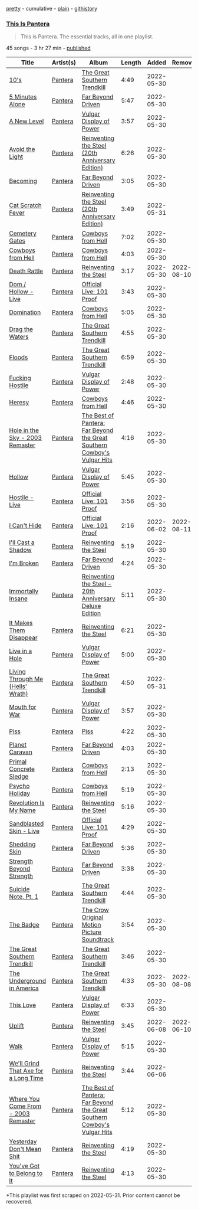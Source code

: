 [pretty](/playlists/pretty/37i9dQZF1DZ06evO0zub2o.md) - cumulative - [plain](/playlists/plain/37i9dQZF1DZ06evO0zub2o) - [githistory](https://github.githistory.xyz/mackorone/spotify-playlist-archive/blob/main/playlists/plain/37i9dQZF1DZ06evO0zub2o)

### [This Is Pantera](https://open.spotify.com/playlist/37i9dQZF1DZ06evO0zub2o)

> This is Pantera\. The essential tracks, all in one playlist.

45 songs - 3 hr 27 min - [published](https://open.spotify.com/playlist/1zBfVtBdGvqKp0BxRxmuTP)

| Title | Artist(s) | Album | Length | Added | Removed |
|---|---|---|---|---|---|
| [10's](https://open.spotify.com/track/5qG4mrKUlmGce1FA4wGrr7) | [Pantera](https://open.spotify.com/artist/14pVkFUHDL207LzLHtSA18) | [The Great Southern Trendkill](https://open.spotify.com/album/4LdquqwQoyu1pE6Vq8PIha) | 4:49 | 2022-05-30 |  |
| [5 Minutes Alone](https://open.spotify.com/track/5SAEMjVQbmin3g7b0RG6me) | [Pantera](https://open.spotify.com/artist/14pVkFUHDL207LzLHtSA18) | [Far Beyond Driven](https://open.spotify.com/album/70GAqt2avSiKBJ2IEymou1) | 5:47 | 2022-05-30 |  |
| [A New Level](https://open.spotify.com/track/5Tdx85q8KQIcIZJ9XoHblt) | [Pantera](https://open.spotify.com/artist/14pVkFUHDL207LzLHtSA18) | [Vulgar Display of Power](https://open.spotify.com/album/7kW0cpKgSVsEqcc8xgbSb0) | 3:57 | 2022-05-30 |  |
| [Avoid the Light](https://open.spotify.com/track/7BkWSwQXa1hSa3c2fqBjwu) | [Pantera](https://open.spotify.com/artist/14pVkFUHDL207LzLHtSA18) | [Reinventing the Steel \(20th Anniversary Edition\)](https://open.spotify.com/album/6OuB0VXwf8uJQdRTxfzsH3) | 6:26 | 2022-05-30 |  |
| [Becoming](https://open.spotify.com/track/3iV11AiIEDIOVjKy3kgjld) | [Pantera](https://open.spotify.com/artist/14pVkFUHDL207LzLHtSA18) | [Far Beyond Driven](https://open.spotify.com/album/70GAqt2avSiKBJ2IEymou1) | 3:05 | 2022-05-30 |  |
| [Cat Scratch Fever](https://open.spotify.com/track/0baZSyZzsKSigMmoDno6Uk) | [Pantera](https://open.spotify.com/artist/14pVkFUHDL207LzLHtSA18) | [Reinventing the Steel \(20th Anniversary Edition\)](https://open.spotify.com/album/6OuB0VXwf8uJQdRTxfzsH3) | 3:49 | 2022-05-31 |  |
| [Cemetery Gates](https://open.spotify.com/track/4vJr55lngvhSM8WIh9CjQc) | [Pantera](https://open.spotify.com/artist/14pVkFUHDL207LzLHtSA18) | [Cowboys from Hell](https://open.spotify.com/album/5szY4sBOSD6IFjFN1RtWTe) | 7:02 | 2022-05-30 |  |
| [Cowboys from Hell](https://open.spotify.com/track/2SgbR6ttzoNlCRGQOKjrop) | [Pantera](https://open.spotify.com/artist/14pVkFUHDL207LzLHtSA18) | [Cowboys from Hell](https://open.spotify.com/album/5szY4sBOSD6IFjFN1RtWTe) | 4:03 | 2022-05-30 |  |
| [Death Rattle](https://open.spotify.com/track/3RZKDfdWKkPu92lQA1kjez) | [Pantera](https://open.spotify.com/artist/14pVkFUHDL207LzLHtSA18) | [Reinventing the Steel](https://open.spotify.com/album/7sEY94y1wQACVwMgeE62hd) | 3:17 | 2022-05-30 | 2022-08-10 |
| [Dom / Hollow \- Live](https://open.spotify.com/track/6DVxAei4u7nNrXbEs9XvNS) | [Pantera](https://open.spotify.com/artist/14pVkFUHDL207LzLHtSA18) | [Official Live: 101 Proof](https://open.spotify.com/album/5jhAuU3PRZsnck8CHgvqMS) | 3:43 | 2022-05-30 |  |
| [Domination](https://open.spotify.com/track/769cLRTw2y6KRdkFWFkxtu) | [Pantera](https://open.spotify.com/artist/14pVkFUHDL207LzLHtSA18) | [Cowboys from Hell](https://open.spotify.com/album/5szY4sBOSD6IFjFN1RtWTe) | 5:05 | 2022-05-30 |  |
| [Drag the Waters](https://open.spotify.com/track/5t8sFMJ2aQaHqLnrAd4Q40) | [Pantera](https://open.spotify.com/artist/14pVkFUHDL207LzLHtSA18) | [The Great Southern Trendkill](https://open.spotify.com/album/4LdquqwQoyu1pE6Vq8PIha) | 4:55 | 2022-05-30 |  |
| [Floods](https://open.spotify.com/track/1L2ZkXbRX00ZiaUDuMMgf7) | [Pantera](https://open.spotify.com/artist/14pVkFUHDL207LzLHtSA18) | [The Great Southern Trendkill](https://open.spotify.com/album/4LdquqwQoyu1pE6Vq8PIha) | 6:59 | 2022-05-30 |  |
| [Fucking Hostile](https://open.spotify.com/track/5RU50TPTgtxJLFNunUS2p5) | [Pantera](https://open.spotify.com/artist/14pVkFUHDL207LzLHtSA18) | [Vulgar Display of Power](https://open.spotify.com/album/7kW0cpKgSVsEqcc8xgbSb0) | 2:48 | 2022-05-30 |  |
| [Heresy](https://open.spotify.com/track/4c6yZLnA730uJgQf9fTW2M) | [Pantera](https://open.spotify.com/artist/14pVkFUHDL207LzLHtSA18) | [Cowboys from Hell](https://open.spotify.com/album/5szY4sBOSD6IFjFN1RtWTe) | 4:46 | 2022-05-30 |  |
| [Hole in the Sky \- 2003 Remaster](https://open.spotify.com/track/2jjzYGxHwPUEajef0NbOw7) | [Pantera](https://open.spotify.com/artist/14pVkFUHDL207LzLHtSA18) | [The Best of Pantera: Far Beyond the Great Southern Cowboy's Vulgar Hits](https://open.spotify.com/album/2pEiQl69yF4PZDXIBoZjaH) | 4:16 | 2022-05-30 |  |
| [Hollow](https://open.spotify.com/track/1lM1ZHTvfKi5CMRjsZ4Sg9) | [Pantera](https://open.spotify.com/artist/14pVkFUHDL207LzLHtSA18) | [Vulgar Display of Power](https://open.spotify.com/album/7kW0cpKgSVsEqcc8xgbSb0) | 5:45 | 2022-05-30 |  |
| [Hostile \- Live](https://open.spotify.com/track/4XDQGvmsZ0I3lANxJuhegH) | [Pantera](https://open.spotify.com/artist/14pVkFUHDL207LzLHtSA18) | [Official Live: 101 Proof](https://open.spotify.com/album/5jhAuU3PRZsnck8CHgvqMS) | 3:56 | 2022-05-30 |  |
| [I Can't Hide](https://open.spotify.com/track/2SHJINY5mfK79Ms7dACUBD) | [Pantera](https://open.spotify.com/artist/14pVkFUHDL207LzLHtSA18) | [Official Live: 101 Proof](https://open.spotify.com/album/5jhAuU3PRZsnck8CHgvqMS) | 2:16 | 2022-06-02 | 2022-08-11 |
| [I'll Cast a Shadow](https://open.spotify.com/track/4zwzfzX5nXgD5Ro2tXIxhf) | [Pantera](https://open.spotify.com/artist/14pVkFUHDL207LzLHtSA18) | [Reinventing the Steel](https://open.spotify.com/album/7sEY94y1wQACVwMgeE62hd) | 5:19 | 2022-05-30 |  |
| [I'm Broken](https://open.spotify.com/track/2M5WTwqnkyz7bW6P1CiD6q) | [Pantera](https://open.spotify.com/artist/14pVkFUHDL207LzLHtSA18) | [Far Beyond Driven](https://open.spotify.com/album/70GAqt2avSiKBJ2IEymou1) | 4:24 | 2022-05-30 |  |
| [Immortally Insane](https://open.spotify.com/track/2tbdpZIOkV8kK0pZDBxXRQ) | [Pantera](https://open.spotify.com/artist/14pVkFUHDL207LzLHtSA18) | [Reinventing the Steel \- 20th Anniversary Deluxe Edition](https://open.spotify.com/album/2nhNrmeayyt111lqj6Om4L) | 5:11 | 2022-05-30 |  |
| [It Makes Them Disappear](https://open.spotify.com/track/2rNljPJ1YPRIuP1fyhvn2N) | [Pantera](https://open.spotify.com/artist/14pVkFUHDL207LzLHtSA18) | [Reinventing the Steel](https://open.spotify.com/album/7sEY94y1wQACVwMgeE62hd) | 6:21 | 2022-05-30 |  |
| [Live in a Hole](https://open.spotify.com/track/5gUcLzosEDmiPLDpQUKqTP) | [Pantera](https://open.spotify.com/artist/14pVkFUHDL207LzLHtSA18) | [Vulgar Display of Power](https://open.spotify.com/album/7kW0cpKgSVsEqcc8xgbSb0) | 5:00 | 2022-05-30 |  |
| [Living Through Me \(Hells' Wrath\)](https://open.spotify.com/track/6Vz3UetdNRrWuGAcs6a6ey) | [Pantera](https://open.spotify.com/artist/14pVkFUHDL207LzLHtSA18) | [The Great Southern Trendkill](https://open.spotify.com/album/4LdquqwQoyu1pE6Vq8PIha) | 4:50 | 2022-05-31 |  |
| [Mouth for War](https://open.spotify.com/track/6rkeaQRCWZxwkjhyqgxjXi) | [Pantera](https://open.spotify.com/artist/14pVkFUHDL207LzLHtSA18) | [Vulgar Display of Power](https://open.spotify.com/album/7kW0cpKgSVsEqcc8xgbSb0) | 3:57 | 2022-05-30 |  |
| [Piss](https://open.spotify.com/track/5glW68ECkgLLPlleSdJa28) | [Pantera](https://open.spotify.com/artist/14pVkFUHDL207LzLHtSA18) | [Piss](https://open.spotify.com/album/1wQbBWymUA04PZTORsZvR3) | 4:22 | 2022-05-30 |  |
| [Planet Caravan](https://open.spotify.com/track/78YknDXAOrz0E9ves11vnK) | [Pantera](https://open.spotify.com/artist/14pVkFUHDL207LzLHtSA18) | [Far Beyond Driven](https://open.spotify.com/album/70GAqt2avSiKBJ2IEymou1) | 4:03 | 2022-05-30 |  |
| [Primal Concrete Sledge](https://open.spotify.com/track/6lJJcUjhsp0TJRuzUIPOYO) | [Pantera](https://open.spotify.com/artist/14pVkFUHDL207LzLHtSA18) | [Cowboys from Hell](https://open.spotify.com/album/5szY4sBOSD6IFjFN1RtWTe) | 2:13 | 2022-05-30 |  |
| [Psycho Holiday](https://open.spotify.com/track/5JCZHWdFLg2rXtg684rTHt) | [Pantera](https://open.spotify.com/artist/14pVkFUHDL207LzLHtSA18) | [Cowboys from Hell](https://open.spotify.com/album/5szY4sBOSD6IFjFN1RtWTe) | 5:19 | 2022-05-30 |  |
| [Revolution Is My Name](https://open.spotify.com/track/6LhUsJiXAuxoalUz01evh0) | [Pantera](https://open.spotify.com/artist/14pVkFUHDL207LzLHtSA18) | [Reinventing the Steel](https://open.spotify.com/album/7sEY94y1wQACVwMgeE62hd) | 5:16 | 2022-05-30 |  |
| [Sandblasted Skin \- Live](https://open.spotify.com/track/7A3ZvT0Pb1ib9w4yVnORNp) | [Pantera](https://open.spotify.com/artist/14pVkFUHDL207LzLHtSA18) | [Official Live: 101 Proof](https://open.spotify.com/album/5jhAuU3PRZsnck8CHgvqMS) | 4:29 | 2022-05-30 |  |
| [Shedding Skin](https://open.spotify.com/track/1eajy6fnktZk1rLVYWXr2P) | [Pantera](https://open.spotify.com/artist/14pVkFUHDL207LzLHtSA18) | [Far Beyond Driven](https://open.spotify.com/album/70GAqt2avSiKBJ2IEymou1) | 5:36 | 2022-05-30 |  |
| [Strength Beyond Strength](https://open.spotify.com/track/6TGw6QkUsQIcAxfq1EFfjP) | [Pantera](https://open.spotify.com/artist/14pVkFUHDL207LzLHtSA18) | [Far Beyond Driven](https://open.spotify.com/album/70GAqt2avSiKBJ2IEymou1) | 3:38 | 2022-05-30 |  |
| [Suicide Note, Pt\. 1](https://open.spotify.com/track/0CcmoDwo2KAACTPoy87F8V) | [Pantera](https://open.spotify.com/artist/14pVkFUHDL207LzLHtSA18) | [The Great Southern Trendkill](https://open.spotify.com/album/4LdquqwQoyu1pE6Vq8PIha) | 4:44 | 2022-05-30 |  |
| [The Badge](https://open.spotify.com/track/3HO3nXKWRhvkibVvsONrle) | [Pantera](https://open.spotify.com/artist/14pVkFUHDL207LzLHtSA18) | [The Crow Original Motion Picture Soundtrack](https://open.spotify.com/album/3y7Mwv7UqhABQqsGlzSL6n) | 3:54 | 2022-05-30 |  |
| [The Great Southern Trendkill](https://open.spotify.com/track/055Oi1gpZYQ3mVC5aOntx7) | [Pantera](https://open.spotify.com/artist/14pVkFUHDL207LzLHtSA18) | [The Great Southern Trendkill](https://open.spotify.com/album/4LdquqwQoyu1pE6Vq8PIha) | 3:46 | 2022-05-30 |  |
| [The Underground in America](https://open.spotify.com/track/02r2PCS9ayW0i45hgrJsHI) | [Pantera](https://open.spotify.com/artist/14pVkFUHDL207LzLHtSA18) | [The Great Southern Trendkill](https://open.spotify.com/album/4LdquqwQoyu1pE6Vq8PIha) | 4:33 | 2022-05-30 | 2022-08-08 |
| [This Love](https://open.spotify.com/track/0Yfpc5zHc9pElVCQ1bPlF4) | [Pantera](https://open.spotify.com/artist/14pVkFUHDL207LzLHtSA18) | [Vulgar Display of Power](https://open.spotify.com/album/7kW0cpKgSVsEqcc8xgbSb0) | 6:33 | 2022-05-30 |  |
| [Uplift](https://open.spotify.com/track/2aVoFviZYOZ10L19Bc7zdd) | [Pantera](https://open.spotify.com/artist/14pVkFUHDL207LzLHtSA18) | [Reinventing the Steel](https://open.spotify.com/album/7sEY94y1wQACVwMgeE62hd) | 3:45 | 2022-06-08 | 2022-06-10 |
| [Walk](https://open.spotify.com/track/7fcfNW0XxTWlwVlftzfDOR) | [Pantera](https://open.spotify.com/artist/14pVkFUHDL207LzLHtSA18) | [Vulgar Display of Power](https://open.spotify.com/album/7kW0cpKgSVsEqcc8xgbSb0) | 5:15 | 2022-05-30 |  |
| [We'll Grind That Axe for a Long Time](https://open.spotify.com/track/1vIWmTJEagdqfcrVe5MIKl) | [Pantera](https://open.spotify.com/artist/14pVkFUHDL207LzLHtSA18) | [Reinventing the Steel](https://open.spotify.com/album/7sEY94y1wQACVwMgeE62hd) | 3:44 | 2022-06-06 |  |
| [Where You Come From \- 2003 Remaster](https://open.spotify.com/track/1PWEA4Uq0fuwHv7yILK0G4) | [Pantera](https://open.spotify.com/artist/14pVkFUHDL207LzLHtSA18) | [The Best of Pantera: Far Beyond the Great Southern Cowboy's Vulgar Hits](https://open.spotify.com/album/2pEiQl69yF4PZDXIBoZjaH) | 5:12 | 2022-05-30 |  |
| [Yesterday Don't Mean Shit](https://open.spotify.com/track/0MT298VrmI1Kb7GFbxw43C) | [Pantera](https://open.spotify.com/artist/14pVkFUHDL207LzLHtSA18) | [Reinventing the Steel](https://open.spotify.com/album/7sEY94y1wQACVwMgeE62hd) | 4:19 | 2022-05-30 |  |
| [You've Got to Belong to It](https://open.spotify.com/track/0lk9vkhW4n1lb2zkrmo22y) | [Pantera](https://open.spotify.com/artist/14pVkFUHDL207LzLHtSA18) | [Reinventing the Steel](https://open.spotify.com/album/7sEY94y1wQACVwMgeE62hd) | 4:13 | 2022-05-30 |  |

\*This playlist was first scraped on 2022-05-31. Prior content cannot be recovered.

